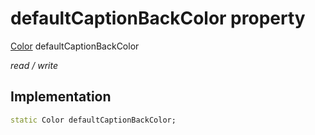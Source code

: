 


# defaultCaptionBackColor property






[Color](https://api.flutter.dev/flutter/dart-ui/Color-class.html) defaultCaptionBackColor
  
_read / write_






## Implementation

```dart
static Color defaultCaptionBackColor;


```







